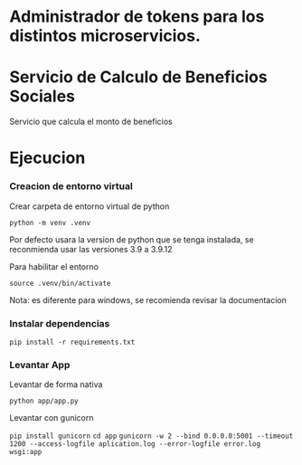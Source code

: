 # Administrador de tokens para los distintos microservicios.

# Servicio de Calculo de Beneficios Sociales

Servicio que calcula el monto de beneficios 

# Ejecucion

### Creacion de entorno virtual

Crear carpeta de entorno virtual de python

`python -m venv .venv`

Por defecto usara la version de python que se tenga instalada, se reconmienda usar las versiones 3.9 a 3.9.12

Para habilitar el entorno

`source .venv/bin/activate`

Nota: es diferente para windows, se recomienda revisar la documentacion

### Instalar dependencias

`pip install -r requirements.txt`

### Levantar App

Levantar de forma nativa

`python app/app.py`

Levantar con gunicorn

`pip install gunicorn`
`cd app`
`gunicorn -w 2 --bind 0.0.0.0:5001 --timeout 1200 --access-logfile aplication.log --error-logfile error.log wsgi:app`
